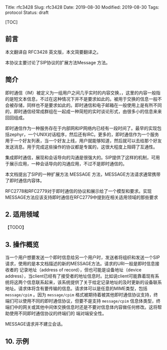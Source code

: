Title: rfc3428
Slug: rfc3428
Date: 2019-08-30
Modified: 2019-08-30
Tags: protocol
Status: draft



[TOC]

## 前言

本文翻译自 RFC3428 英文版，本文简要翻译之。

本协议主要讨论了SIP协议的扩展方法Message 方法。

## 简介

即时通信（IM）被定义为一组用户之间几乎实时的内容交换，，这里的内容一般指的是短文本信息，不过在这种情况下并不是要求如此的。被用于交换的信息一般不会被存储，同样也不是要求如此的。即时通信和电子邮箱在一般使用上是有所不同的，即时通信经常成群组在一起成一种简短的实时谈论形式，由很多小的信息来来回回组成。

即时通信作为一种服务存在于内部网和IP网络内已经有一段时间了。最早的实现包括zephyr，一个UNIX对话程序，然后还有IRC。更多的，即时通信作为一个服务用于一个好友列表，当一个好友上线，用户就能够知道，然后就可以去给那个好友发送消息。用于完成这些操作的协议都是专属的，这很大程度上阻碍了互通性。

集成即时通信，展现和会话导向的沟通是很强大的。SIP提供了这样的机制，可用于展示应用，一种会话导向的沟通应用，不过不是即时通信的。

本文档提出了SIP的一种扩展方法 MESSAGE 方法，MESSAGE方法请求通常携带了即时通信内容体。

RFC2778和RFC2779对于即时通信的协议和展示给了一个模型和要求。实现MESSAGE方法应该支持即时通信在RFC2779中提到在相关适用领域的那些要求

## 2. 适用领域

【TODO】

## 3. 操作概览

当一个用户想要发送一个即时信息给另一个用户时，发送者将组织和发送一个SIP请求，使用的是本文档描述的新的MESSAGE方法。请求的URI一般是即时信息接收者的 记录地址（address of record），但也可能是设备地址（device address），当client已经有了接受者的地址信息时。比如说client可能靠着现有系统将这两个信息联系起来，该系统提供了关于给定记录地址的及时更新的设备联系地址。请求体将含有要传输的信息。请求体可以是任意的MIME类型，包括 `message/cpim` 。因为 `message/cpim` 格式被期待着被其他即时通信协议支持，终端们可以使用不同的即时通信协议，但要不是支持 `message/cpim` 信息体类型，终端们中的网关或其他中间体交换信息时还是不要对信息体内容做任何修改。这将帮助使用不同即时通信协议的终端们的 端对端安全性。





MESSAGE请求并不建立会话。



## 10. 示例